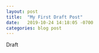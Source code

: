 ```yaml
---
layout: post
title:  "My First Draft Post"
date:   2019-10-24 14:18:05 -0700
categories: blog post
---
```


Draft